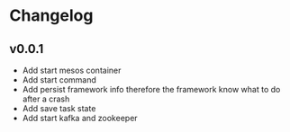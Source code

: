 # Changelog

## v0.0.1

- Add start mesos container 
- Add start command
- Add persist framework info therefore the framework know what to do after a crash
- Add save task state
- Add start kafka and zookeeper